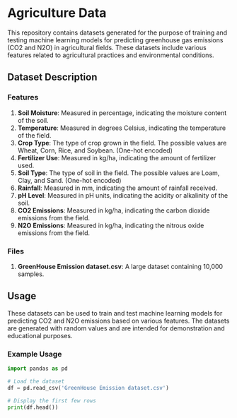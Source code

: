 # Agriculture Data

This repository contains datasets generated for the purpose of training and testing machine learning models for predicting greenhouse gas emissions (CO2 and N2O) in agricultural fields. These datasets include various features related to agricultural practices and environmental conditions.

## Dataset Description

### Features

1. **Soil Moisture**: Measured in percentage, indicating the moisture content of the soil.
2. **Temperature**: Measured in degrees Celsius, indicating the temperature of the field.
3. **Crop Type**: The type of crop grown in the field. The possible values are Wheat, Corn, Rice, and Soybean. (One-hot encoded)
4. **Fertilizer Use**: Measured in kg/ha, indicating the amount of fertilizer used.
5. **Soil Type**: The type of soil in the field. The possible values are Loam, Clay, and Sand. (One-hot encoded)
6. **Rainfall**: Measured in mm, indicating the amount of rainfall received.
7. **pH Level**: Measured in pH units, indicating the acidity or alkalinity of the soil.
8. **CO2 Emissions**: Measured in kg/ha, indicating the carbon dioxide emissions from the field.
9. **N2O Emissions**: Measured in kg/ha, indicating the nitrous oxide emissions from the field.

### Files

1. **GreenHouse Emission dataset.csv**: A large dataset containing 10,000 samples.

## Usage

These datasets can be used to train and test machine learning models for predicting CO2 and N2O emissions based on various features. The datasets are generated with random values and are intended for demonstration and educational purposes.

### Example Usage

```python
import pandas as pd

# Load the dataset
df = pd.read_csv('GreenHouse Emission dataset.csv')

# Display the first few rows
print(df.head())

